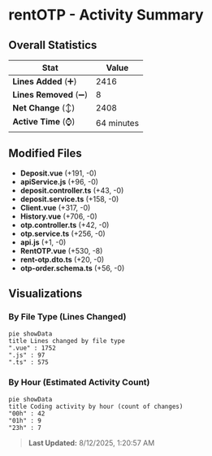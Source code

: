 # rentOTP - Activity Summary 

## Overall Statistics

| Stat                   | Value                                                             |
| ---------------------- | ----------------------------------------------------------------- |
| **Lines Added** (➕)   | 2416                                          |
| **Lines Removed** (➖) | 8                                        |
| **Net Change** (↕)    | 2408                |
| **Active Time** (⌚)   | 64 minutes |


## Modified Files
- **Deposit.vue** (+191, -0)
- **apiService.js** (+96, -0)
- **deposit.controller.ts** (+43, -0)
- **deposit.service.ts** (+158, -0)
- **Client.vue** (+317, -0)
- **History.vue** (+706, -0)
- **otp.controller.ts** (+42, -0)
- **otp.service.ts** (+256, -0)
- **api.js** (+1, -0)
- **RentOTP.vue** (+530, -8)
- **rent-otp.dto.ts** (+20, -0)
- **otp-order.schema.ts** (+56, -0)

## Visualizations

### By File Type (Lines Changed)

```mermaid
pie showData
title Lines changed by file type
".vue" : 1752
".js" : 97
".ts" : 575
```

### By Hour (Estimated Activity Count)

```mermaid
pie showData
title Coding activity by hour (count of changes)
"00h" : 42
"01h" : 9
"23h" : 7
```


> **Last Updated:** 8/12/2025, 1:20:57 AM